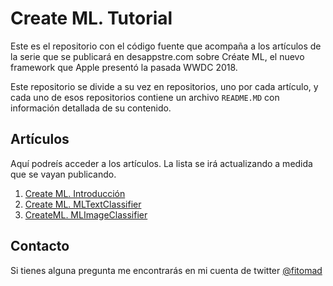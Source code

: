 # Create ML. Tutorial

Este es el repositorio con el código fuente que acompaña a los artículos de la serie que se publicará en desappstre.com sobre Créate ML, el nuevo framework que Apple presentó la pasada WWDC 2018.

Este repositorio se divide a su vez en repositorios, uno por cada artículo, y cada uno de esos repositorios contiene un archivo `README.MD` con información detallada de su contenido.

## Artículos

Aquí podreís acceder a los artículos. La lista se irá actualizando a medida que se vayan publicando.

1. [Create ML. Introducción]( http://desappstre.com/create-ml-tutorial/)
2. [Create ML. MLTextClassifier]( http://desappstre.com/create-ml-tutorial-mltextclassifier/)
3. [CreateML. MLImageClassifier](http://desappstre.com/create-ml-tutorial-mlimageclassifier/)

## Contacto

Si tienes alguna pregunta me encontrarás en mi cuenta de twitter [@fitomad](https://twitter.com/fitomad)
